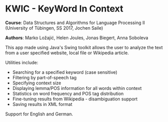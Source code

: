 
# KWIC - KeyWord In Context

**Course**: Data Structures and Algorithms for Language Processing II (University of Tübingen, SS 2017, Jochen Saile)

**Authors**: Marko Ložajić, Helen Joules, Jonas Biegert, Anna Soboleva

This app made using Java's Swing toolkit allows the user to analyze the text from a user specified website, local file or Wikipedia article.

Utilities include:

 - Searching for a specified keyword (case sensitive)
 - Filtering by part-of-speech tag
 - Specifying context size
 - Displaying lemma/POS information for all words within context
 - Statistics on word frequency and POS tag distribution
 - Fine-tuning results from Wikipedia - disambiguation support
 - Saving results in XML format

Support for English and German.

